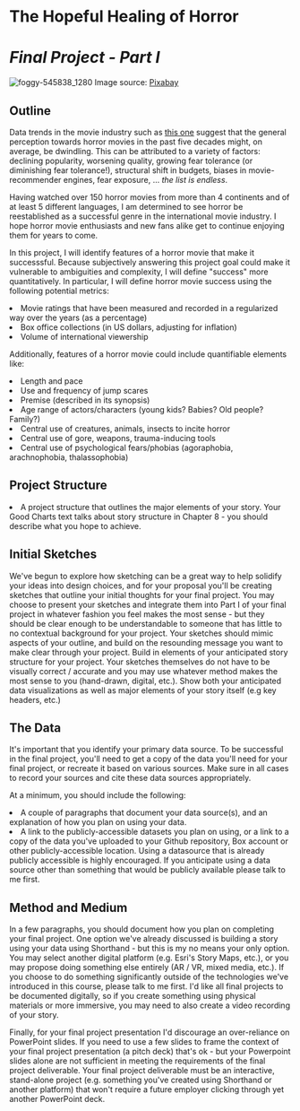 # The Hopeful Healing of Horror 
# _Final Project - Part I_

![foggy-545838_1280](https://user-images.githubusercontent.com/78868693/134982483-5dcdb4e9-f797-4fd5-a318-01a3a4a74985.jpg)
Image source: [Pixabay](https://pixabay.com/photos/foggy-mist-forest-trees-spooky-545838/)

## Outline
Data trends in the movie industry such as [this one](https://wheresthejump.com/has-the-quality-of-horror-movies-declined-over-time/) suggest that the general perception towards horror movies in the past five decades might, on average, be dwindling. This can be attributed to a variety of factors: declining popularity, worsening quality, growing fear tolerance (or diminishing fear tolerance!), structural shift in budgets, biases in movie-recommender engines, fear exposure, ... _the list is endless_. 

Having watched over 150 horror movies from more than 4 continents and of at least 5 different languages, I am determined to see horror be reestablished as a successful genre in the international movie industry. I hope horror movie enthusiasts and new fans alike get to continue enjoying them for years to come. 

In this project, I will identify features of a horror movie that make it successsful. Because subjectively answering this project goal could make it vulnerable to ambiguities and complexity, I will define "success" more quantitatively. In particular, I will define horror movie success using the following potential metrics:

<li> Movie ratings that have been measured and recorded in a regularized way over the years (as a percentage)
<li> Box office collections (in US dollars, adjusting for inflation)
<li> Volume of international viewership 
  
Additionally, features of a horror movie could include quantifiable elements like:
<li> Length and pace
<li> Use and frequency of jump scares
<li> Premise (described in its synopsis)
<li> Age range of actors/characters (young kids? Babies? Old people? Family?)
<li> Central use of creatures, animals, insects to incite horror
<li> Central use of gore, weapons, trauma-inducing tools
<li> Central use of psychological fears/phobias (agoraphobia, arachnophobia, thalassophobia) </li>

## Project Structure

<li> A project structure that outlines the major elements of your story. Your Good Charts text talks about story structure in Chapter 8 - you should describe what you hope to achieve.  

## Initial Sketches
We've begun to explore how sketching can be a great way to help solidify your ideas into design choices, and for your proposal you'll be creating sketches that outline your initial thoughts for your final project.  You may choose to present your sketches and integrate them into Part I of your final project in whatever fashion you feel makes the most sense - but they should be clear enough to be understandable to someone that has little to no contextual background for your project.  Your sketches should mimic aspects of your outline, and build on the resounding message you want to make clear through your project.  Build in elements of your anticipated story structure for your project.  Your sketches themselves do not have to be visually correct / accurate and you may use whatever method makes the most sense to you (hand-drawn, digital, etc.).   Show both your anticipated data visualizations as well as major elements of your story itself (e.g key headers, etc.)

## The Data
It's important that you identify your primary data source.  To be successful in the final project, you'll need to get a copy of the data you'll need for your final project, or recreate it based on various sources.  Make sure in all cases to record your sources and cite these data sources appropriately. 

At a minimum, you should include the following: 

<li> A couple of paragraphs that document your data source(s), and an explanation of how you plan on using your data. 
<li> A link to the publicly-accessible datasets you plan on using, or a link to a copy of the data you've uploaded to your Github repository, Box account or other publicly-accessible location. Using a datasource that is already publicly accessible is highly encouraged.  If you anticipate using a data source other than something that would be publicly available please talk to me first. 

## Method and Medium
In a few paragraphs, you should document how you plan on completing your final project.  One option we've already discussed is building a story using your data using Shorthand - but this is my no means your only option.  You may select another digital platform (e.g. Esri's Story Maps, etc.), or you may propose doing something else entirely (AR / VR, mixed media, etc.).  If you choose to do something significantly outside of the technologies we've introduced in this course, please talk to me first.  I'd like all final projects to be documented digitally, so if you create something using physical materials  or more immersive, you may need to also create a video recording of your story. 

Finally, for your final project presentation I'd discourage an over-reliance on PowerPoint slides. If you need to use a few slides to frame the context of your final project presentation (a pitch deck) that's ok - but your Powerpoint slides alone are not sufficient in meeting the requirements of the final project deliverable.  Your final project deliverable must be an interactive, stand-alone project (e.g. something you've created using Shorthand or another platform) that won't require a future employer clicking through yet another PowerPoint deck. 
